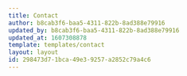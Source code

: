 ```yaml
---
title: Contact
author: b8cab3f6-baa5-4311-822b-8ad388e79916
updated_by: b8cab3f6-baa5-4311-822b-8ad388e79916
updated_at: 1607308878
template: templates/contact
layout: layout
id: 298473d7-1bca-49e3-9257-a2852c79a4c6
---
```

